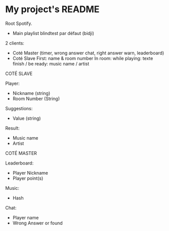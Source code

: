 # My project's README

Root Spotify.
  - Main playlist blindtest par défaut (bidji)

2 clients:
  - Coté Master (timer, wrong answer chat, right answer warn, leaderboard)
  - Coté Slave
    First: name & room number
    In room: 
      while playing: texte 
      finish / be ready: music name / artist


COTÉ SLAVE

Player:
  - Nickname (string)
  - Room Number (String)

Suggestions:
  - Value (string)

Result:
  - Music name
  - Artist


COTÉ MASTER

Leaderboard:
  - Player Nickname
  - Player point(s)

Music:
  - Hash

Chat:
  - Player name
  - Wrong Answer or found
